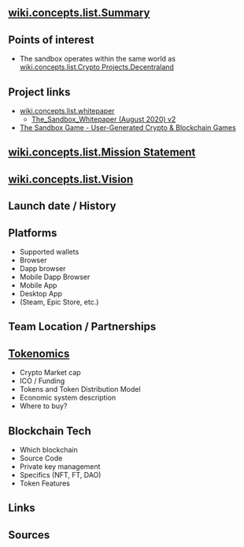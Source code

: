 ## [wiki.concepts.list.Summary](Product%20description)

## Points of interest

* The sandbox operates within the same world as [wiki.concepts.list.Crypto Projects.Decentraland](wiki.concepts.list.Crypto%20Projects.Decentraland)

## Project links

* [wiki.concepts.list.whitepaper](../whitepaper.md)
  * [The_Sandbox_Whitepaper (August 2020) v2](https://installers.sandbox.game/The_Sandbox_Whitepaper_2020.pdf)
* [The Sandbox Game - User-Generated Crypto & Blockchain Games](https://www.sandbox.game/en/)

## [wiki.concepts.list.Mission Statement](../Mission%20Statement.md)

## [wiki.concepts.list.Vision](../Vision.md)

## Launch date / History

## Platforms

* Supported wallets
* Browser
* Dapp browser
* Mobile Dapp Browser
* Mobile App
* Desktop App
* (Steam, Epic Store, etc.)


## Team Location / Partnerships

## [Tokenomics](../../../../../MyDendronExistence/swarmio/Swarmio%20Research/Tokenomics.md)

* Crypto Market cap
* ICO / Funding
* Tokens and Token Distribution Model
* Economic system description
* Where to buy?

## Blockchain Tech

* Which blockchain
* Source Code
* Private key management
* Specifics (NFT, FT, DAO)
* Token Features

## Links

## Sources
